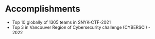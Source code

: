# Accomplishments

- Top 10 globally of 1305 teams in SNYK-CTF-2021
- Top 3 in Vancouver Region of Cybersecurity challenge (CYBERSCI) - 2022
